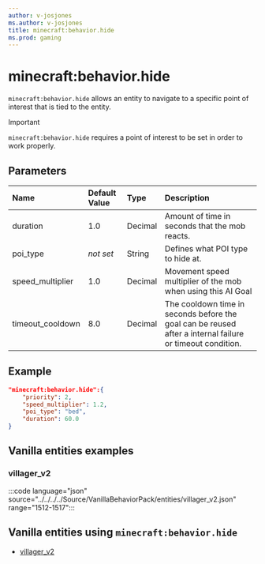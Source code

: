 ```yaml
---
author: v-josjones
ms.author: v-josjones
title: minecraft:behavior.hide
ms.prod: gaming
---
```


# minecraft:behavior.hide

`minecraft:behavior.hide` allows an entity to navigate to a specific point of interest that is tied to the entity.

>[!IMPORTANT]
> `minecraft:behavior.hide` requires a point of interest to be set in order to work properly.

## Parameters

|Name |Default Value  |Type  |Description  |
|:----------|:----------|:----------|:----------|
|duration| 1.0| Decimal| Amount of time in seconds that the mob reacts. |
|poi_type|*not set* | String| Defines what POI type to hide at. |
|speed_multiplier| 1.0| Decimal| Movement speed multiplier of the mob when using this AI Goal |
|timeout_cooldown| 8.0| Decimal| The cooldown time in seconds before the goal can be reused after a internal failure or timeout condition. |

## Example

```json
"minecraft:behavior.hide":{
    "priority": 2,
    "speed_multiplier": 1.2,
    "poi_type": "bed",
    "duration": 60.0
}
```

## Vanilla entities examples

### villager_v2

:::code language="json" source="../../../../Source/VanillaBehaviorPack/entities/villager_v2.json" range="1512-1517":::

## Vanilla entities using `minecraft:behavior.hide`

- [villager_v2](../../../../Source/VanillaBehaviorPack_Snippets/entities/villager_v2.md)
